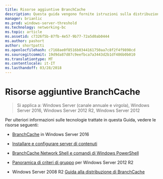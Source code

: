 ```yaml
---
title: Risorse aggiuntive BranchCache
description: Questa guida vengono fornite istruzioni sulla distribuzione di BranchCache in modalità cache ospitata in computer che eseguono Windows Server 2016 e Windows 10
manager: brianlic
ms.prod: windows-server-threshold
ms.technology: networking-bc
ms.topic: article
ms.assetid: c7326f5b-87fb-4e57-9b77-72a5d0ab0444
ms.author: pashort
author: shortpatti
ms.openlocfilehash: c7168ae0f8516b0344161750aa7c8f2f4f9898cd
ms.sourcegitcommit: 19d9da87d87c9eefbca7a3443d2b1df486b0b010
ms.translationtype: MT
ms.contentlocale: it-IT
ms.lasthandoff: 03/28/2018
---
```

# <a name="branchcache-additional-resources"></a>Risorse aggiuntive BranchCache

>Si applica a: Windows Server (canale annuale e virgola), Windows Server 2016, Windows Server 2012 R2, Windows Server 2012

Per ulteriori informazioni sulle tecnologie trattate in questa Guida, vedere le risorse seguenti:

- [BranchCache](https://technet.microsoft.com/windows-server-docs/networking/branchcache/branchcache#a-namebkmkwhatawhat-is-branchcache) in Windows Server 2016

- [Installare e configurare server di contenuti](https://technet.microsoft.com/windows-server-docs/networking/branchcache/deploy/install-and-configure-content-servers)

- [BranchCache Network Shell e comandi di Windows PowerShell](https://technet.microsoft.com/windows-server-docs/networking/branchcache/branchcache-network-shell-and-windows-powershell-commands)

- [Panoramica di criteri di gruppo](https://technet.microsoft.com/library/hh831791.aspx) per Windows Server 2012 R2

- Windows Server 2008 R2 [Guida alla distribuzione di BranchCache](https://technet.microsoft.com/library/ee649232.aspx)
